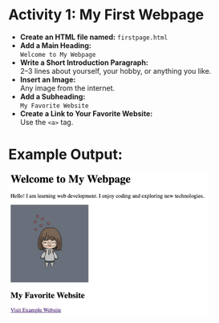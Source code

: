 # Activity 1: **My First Webpage**

- **Create an HTML file named:** `firstpage.html`
- **Add a Main Heading:**  
  `Welcome to My Webpage`
- **Write a Short Introduction Paragraph:**  
  2–3 lines about yourself, your hobby, or anything you like.
- **Insert an Image:**  
  Any image from the internet.
- **Add a Subheading:**  
  `My Favorite Website`
- **Create a Link to Your Favorite Website:**  
  Use the `<a>` tag.

# Example Output:

<img src="./Assests/firstPage.png" alt="alt text" width="400"/>

